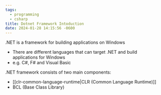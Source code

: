 ```yaml
---
tags:
  - programming
  - csharp
title: Dotnet Framework Intoduction
date: 2024-01-28 14:15:56 -0600
---
```


.NET is a framework for building applications on Windows
* There are different languages that can target .NET and build applications for Windows
* e.g. C#, F# and Visual Basic

.NET framework consists of two main components:
* [[clr-common-language-runtime|CLR (Common Language Runtime)]]
* BCL (Base Class Library)
